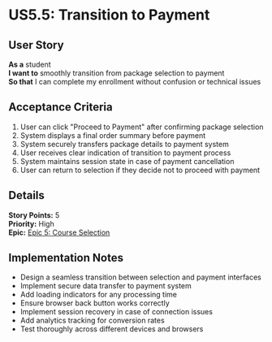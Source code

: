 # US5.5: Transition to Payment

## User Story

**As a** student  
**I want to** smoothly transition from package selection to payment  
**So that** I can complete my enrollment without confusion or technical issues

## Acceptance Criteria

1. User can click "Proceed to Payment" after confirming package selection
2. System displays a final order summary before payment
3. System securely transfers package details to payment system
4. User receives clear indication of transition to payment process
5. System maintains session state in case of payment cancellation
6. User can return to selection if they decide not to proceed with payment

## Details

**Story Points:** 5  
**Priority:** High  
**Epic:** [Epic 5: Course Selection](./README.md)

## Implementation Notes

- Design a seamless transition between selection and payment interfaces
- Implement secure data transfer to payment system
- Add loading indicators for any processing time
- Ensure browser back button works correctly
- Implement session recovery in case of connection issues
- Add analytics tracking for conversion rates
- Test thoroughly across different devices and browsers

